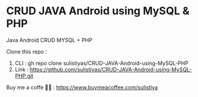 # CRUD JAVA Android using MySQL & PHP
Java Android CRUD MYSQL + PHP

Clone this repo : 
1. CLI : gh repo clone sulistiyas/CRUD-JAVA-Android-using-MySQL-PHP
2. Link : https://github.com/sulistiyas/CRUD-JAVA-Android-using-MySQL-PHP.git 

Buy me a coffe 🤗🤩 : https://www.buymeacoffee.com/sulistiya


